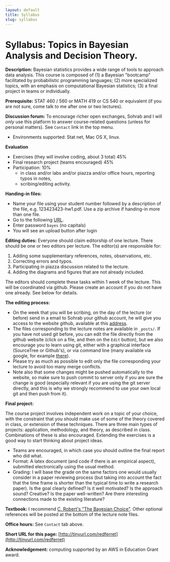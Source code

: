 ```yaml
---
layout: default
title: Syllabus
slug: syllabus
---
```


Syllabus: Topics in Bayesian Analysis and Decision Theory.
=========================================================

**Description:** Bayesian statistics provides a wide range of tools to approach data analysis. This course is composed of (1) a Bayesian "bootcamp" facilitated by  probabilistic programming languages; (2) more specialized topics, with an emphasis on computational Bayesian statistics; (3) a final project in teams or individually. 
	
**Prerequisite:** STAT 460 / 560 or MATH 419 or CS 540 or equivalent (if you are not sure, come talk to me after one or two lectures).

**Discussion forum:** To encourage richer open exchanges, Sohrab and I will *only* use this platform to answer course-related questions (unless for personal matters). See ``Contact`` link in the top menu.
- Environments supported: Stat net, Mac OS X, linux.

**Evaluation** 

- Exercises (they will involve coding, about 3 total) 45%
- Final research project (teams encouraged) 45%
- Participation: 10%
   - in class and/or labs and/or piazza and/or office hours, reporting typos in notes, 
   - scribing/editing activity.
   
**Handing-in files:**

- Name your file using your student number followed by a description of the file, e.g. 123423423-hw1.pdf. Use a zip archive if handing-in more than one file.
- Go to the following [URL](http://dropitto.me/bouchard).
- Enter password ``bayes`` (no capitals)
- You will see an upload button after login
   
**Editing duties:** Everyone should claim editorship of one lecture. There should be one or two editors per lecture. The editor(s) are responsible for:

1. Adding some supplementary references, notes, observations, etc.
2. Correcting errors and typos.
3. Participating in piazza discussion related to the lecture.
4. Adding the diagrams and figures that are not already included.

The editors should complete these tasks within 1 week of the lecture. This will be coordinated via github. Please create an account if you do not have one already. See below for details.

**The editing process:** 

- On the week that you will be scribing, on the day of the lecture (or before) send in a email to Sohrab your github account, he will give you access to the website github, available at this [address](https://github.com/UBC-Stat-ML/stat520-sp2014-15-website). 
- The files corresponding to the lecture notes are available in ``_posts/``. If you have not used git before, you can edit the file directly from the github website (click on a file, and then on the ``Edit`` button), but we also encourage you to learn using git, either with a graphical interface (SourceTree or Github's), or via command line (many available via google, for example [there](http://rogerdudler.github.io/git-guide/)). 
- Please try as much as possible to edit only the file corresponding your lecture to avoid too many merge conflicts. 
- Note also that some changes might be pushed automatically to the website, so make sure to push commit to server only if you are sure the change is good (especially relevant if you are using the git server directly, and this is why we strongly recommend to use your own local git and then push from it).

**Final project:**

The course project involves independent work on a topic of your choice, with the constraint that you should make use of some of the theory covered in class, or extension of these techniques. There are three main types of projects: application, methodology, and theory, as described in class. Combinations of these is also encouraged. Extending the exercises is a good way to start thinking about project ideas. 

- Teams are encouraged, in which case you should outline the final report who did what.
- Format: A latex document (and code if there is an empirical aspect), submitted electronically using the usual method. 
- Grading: I will base the grade on the same factors one would usually consider in a paper reviewing process (but taking into account the fact that the time frame is shorter than the typical time to write a research paper). Is the goal clearly defined? Is it well motivated? Is the approach sound? Creative? Is the paper well-written? Are there interesting connections made to the existing literature? 

**Textbook:** I recommend [C. Robert's "The Bayesian Choice"](http://www.amazon.ca/Bayesian-Choice-Decision-Theoretic-Computational-Implementation/dp/0387715983). Other optional references will be posted at the bottom of the lecture note files.

**Office hours:** See ``Contact`` tab above.

**Short URL for this page:** [http://tinyurl.com/redferret](http://tinyurl.com/redferret)

**Acknowledgement:** computing supported by an AWS in Education Grant award.
